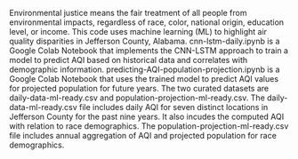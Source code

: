 Environmental justice means the fair treatment of all people from environmental impacts, regardless of race, color, national origin, education level, or income. This code uses machine learning (ML) to highlight air quality disparities in Jefferson County, Alabama.
cnn-lstm-daily.ipynb is a Google Colab Notebook that implements the CNN-LSTM approach to train a model to predict AQI based on historical data and correlates with demographic information.
predicting-AQI-population-projection.ipynb is a Google Colab Notebook that uses the trained model to predict AQI values for projected population for future years.
The two curated datasets are daily-data-ml-ready.csv and population-projection-ml-ready.csv. The daily-data-ml-ready.csv file includes daily AQI for seven distinct locations in Jefferson County for the past nine years. It also incudes the computed AQI with relation to race demographics. The population-projection-ml-ready.csv file includes annual aggregation of AQI and projected population for race demographics.
